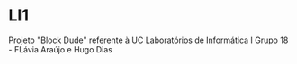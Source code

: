 # LI1
Projeto "Block Dude" referente à UC Laboratórios de Informática I
Grupo 18 - FLávia Araújo e Hugo Dias
